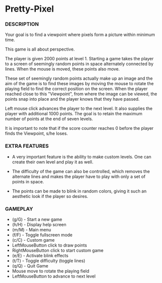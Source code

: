 # Pretty-Pixel

### DESCRIPTION
Your goal is to find a viewpoint where pixels form a picture within minimum time.

This game is all about perspective.

The player is given 2000 points at level 1. Starting a game takes the player to a screen of seemingly random points in space alternately connected by lines. When the mouse is moved, these points also move.

These set of seemingly random points actually make up an image and the aim of the game is to find these images by moving the mouse to rotate the playing field to find the correct position on the screen. When the player reached close to this "Viewpoint", from where the image can be viewed, the points snap into place and the player knows that they have passed.

Left mouse click advances the player to the next level. It also supplies the player with additional 1000 points. The goal is to retain the maximum number of points at the end of
seven levels.

It is important to note that if the score counter reaches 0 before the player finds the Viewpoint, s/he loses.

### EXTRA FEATURES
- A very important feature is the ability to make custom levels. One can create their own level and play it as well.

- The difficulty of the game can also be controlled, which removes the alternate lines and makes the player have to play with only a set of points in space.

- The points can be made to blink in random colors, giving it such an aesthetic look if the player so desires.

### GAMEPLAY
-  (g/G) - Start a new game
-  (h/H) - Display help screen
-  (m/M) - Main menu
-  (f/F) - Toggle fullscreen mode
-  (c/C) - Custom game
-  LeftMouseButton click to draw points
-  RightMouseButton click to start custom game
-  (e/E) - Activate blink effects
-  (t/T) - Toggle difficulty (toggle lines)
-  (q/Q) - Quit Game
-  Mouse move to rotate the playing field
-  LeftMouseButton to advance to next level
